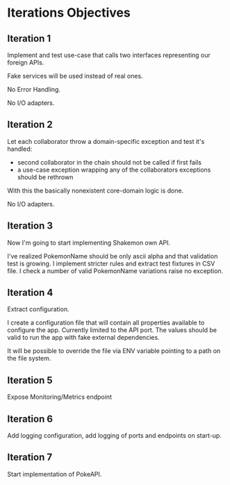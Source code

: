 # Iterations Objectives

## Iteration 1

Implement and test use-case that calls two interfaces representing our foreign APIs.

Fake services will be used instead of real ones.

No Error Handling.

No I/O adapters.

## Iteration 2

Let each collaborator throw a domain-specific exception and test it's handled:
* second collaborator in the chain should not be called if first fails
* a use-case exception wrapping any of the collaborators exceptions should be rethrown

With this the basically nonexistent core-domain logic is done.

No I/O adapters.

## Iteration 3

Now I'm going to start implementing Shakemon own API.

I've realized PokemonName should be only ascii alpha and that validation test
is growing. I implement stricter rules and extract test fixtures in CSV file.
I check a number of valid PokemonName variations raise no exception.

## Iteration 4

Extract configuration.

I create a configuration file that will contain all properties available to 
configure the app. Currently limited to the API port. The values should be valid
to run the app with fake external dependencies.

It will be possible to override the file via ENV variable pointing to a path
on the file system.

## Iteration 5

Expose Monitoring/Metrics endpoint

## Iteration 6

Add logging configuration, add logging of ports and endpoints on start-up.

## Iteration 7

Start implementation of PokeAPI.
